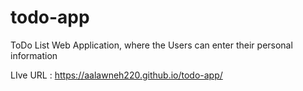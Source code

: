 # todo-app

 ToDo List Web Application, where the Users can enter their personal information
 
 LIve URL : https://aalawneh220.github.io/todo-app/
